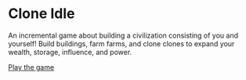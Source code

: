 # Clone Idle

An incremental game about building a civilization consisting of you and yourself! Build buildings, farm farms, and clone clones to expand your wealth, storage, influence, and power.

[Play the game](https://epic-doughnut.github.io/epic-doughnut/)
